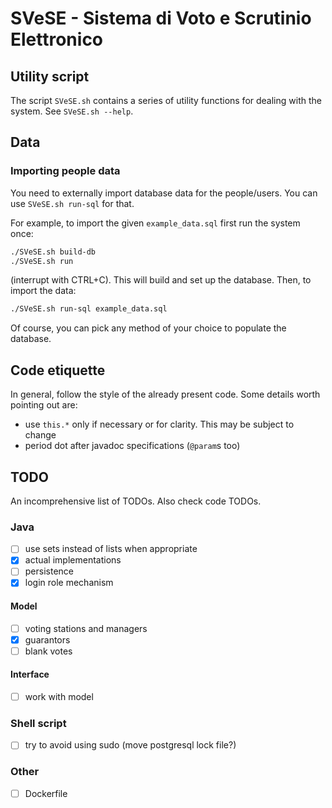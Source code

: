 # SVeSE - Sistema di Voto e Scrutinio Elettronico



## Utility script
The script `SVeSE.sh` contains a series of utility functions for dealing with the system. See `SVeSE.sh --help`.



## Data


### Importing people data
You need to externally import database data for the people/users. You can use `SVeSE.sh run-sql` for that.

For example, to import the given `example_data.sql` first run the system once:
```sh
./SVeSE.sh build-db
./SVeSE.sh run
```
(interrupt with CTRL+C). This will build and set up the database. Then, to import the data:
```sh
./SVeSE.sh run-sql example_data.sql
```

Of course, you can pick any method of your choice to populate the database.



## Code etiquette
In general, follow the style of the already present code. Some details worth pointing out are:
- use `this.*` only if necessary or for clarity. This may be subject to change
- period dot after javadoc specifications (`@param`s too)



## TODO
An incomprehensive list of TODOs. Also check code TODOs.

### Java
- [ ] use sets instead of lists when appropriate
- [x] actual implementations
- [ ] persistence
- [x] login role mechanism

#### Model
- [ ] voting stations and managers
- [x] guarantors
- [ ] blank votes

#### Interface
- [ ] work with model

### Shell script
- [ ] try to avoid using sudo (move postgresql lock file?)

### Other
- [ ] Dockerfile
